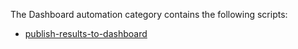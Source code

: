 The Dashboard automation category contains the following scripts:

- [publish-results-to-dashboard](https://github.com/anandhu-eng/cm4mlops/tree/mlperf-inference/script/publish-results-to-dashboard/README.md)
